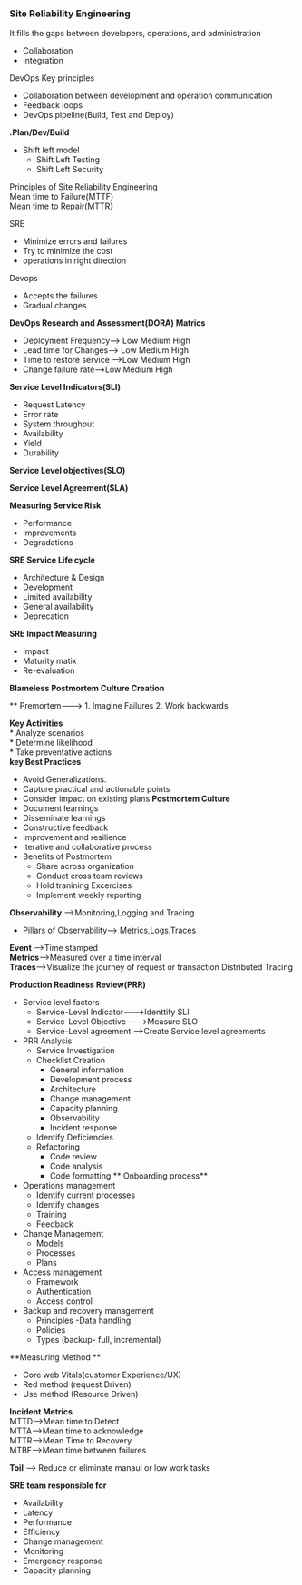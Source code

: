 ### Site Reliability Engineering 
It fills the gaps between developers, operations, and administration 
* Collaboration
* Integration

DevOps Key principles
* Collaboration between development and operation communication
* Feedback loops
* DevOps pipeline(Build, Test and Deploy)
  
**.Plan/Dev/Build**
   * Shift left model
      *  Shift Left Testing
      *  Shift Left Security

Principles of Site Reliability Engineering   
Mean time to Failure(MTTF)   
Mean time to Repair(MTTR}

SRE
* Minimize errors and failures
* Try to minimize the cost
* operations in right direction
  

Devops
* Accepts the failures
* Gradual changes  

**DevOps Research and Assessment(DORA) Matrics**
* Deployment Frequency--> Low Medium  High
* Lead time for Changes--> Low Medium  High
* Time to restore service -->Low Medium  High
* Change failure rate-->Low Medium  High

**Service Level Indicators(SLI)**
* Request Latency
* Error rate
* System throughput
* Availability
* Yield
* Durability

**Service Level objectives(SLO)**

**Service Level Agreement(SLA)**

**Measuring Service Risk**
* Performance
* Improvements
* Degradations

**SRE Service Life cycle**
 * Architecture & Design
 * Development
 * Limited availability
 * General availability
 * Deprecation

**SRE Impact Measuring**
 * Impact
 * Maturity matix
 * Re-evaluation

**Blameless Postmortem Culture Creation**

** Premortem---> 1. Imagine Failures 2. Work backwards

 **Key Activities**  
     * Analyze scenarios  
     * Determine likelihood  
     * Take preventative actions   
**key Best Practices**
  * Avoid Generalizations.
  * Capture practical and actionable points
  * Consider impact on existing plans
**Postmortem Culture**
* Document learnings
* Disseminate learnings
* Constructive feedback
* Improvement and resilience
* Iterative and collaborative process
* Benefits of Postmortem
   * Share across organization
   * Conduct cross team reviews
   * Hold tranining Excercises
   * Implement weekly reporting 

**Observability** -->Monitoring,Logging and Tracing 
* Pillars of Observability--> Metrics,Logs,Traces

**Event** -->Time stamped   
**Metrics**-->Measured over a time interval  
**Traces**-->Visualize the journey of request or transaction
Distributed Tracing 

**Production Readiness Review(PRR)**
* Service level factors
  * Service-Level Indicator--->Identtify SLI
  * Service-Level Objective--->Measure SLO
  * Service-Level agreement -->Create Service level agreements
* PRR Analysis
  * Service Investigation
  * Checklist Creation
    * General information
    * Development process
    * Architecture
    * Change management
    * Capacity planning
    * Observability
    * Incident response 
  * Identify Deficiencies
  * Refactoring
    * Code review
    * Code analysis
    * Code formatting
** Onboarding process**
 * Operations management
   *  Identify current processes
   *  Identify changes
   *  Training
   *  Feedback 
 * Change Management
   * Models
   * Processes
   * Plans
 * Access management
   * Framework
   * Authentication
   * Access control
 * Backup and recovery management
    * Principles -Data handling
    * Policies
    * Types (backup- full, incremental)

**Measuring Method **     
* Core web Vitals(customer Experience/UX)
* Red method (request Driven)
* Use method (Resource Driven)


**Incident Metrics**   
MTTD-->Mean time to Detect   
MTTA-->Mean time to acknowledge     
MTTR-->Mean Time to Recovery   
MTBF-->Mean time  between failures  

**Toil** --> Reduce or eliminate manaul  or low work tasks 

**SRE team responsible for**
* Availability
* Latency
* Performance
* Efficiency
* Change management
* Monitoring
* Emergency response
* Capacity planning 



  


